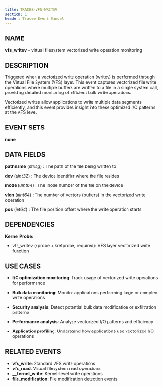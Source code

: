 ```yaml
---
title: TRACEE-VFS-WRITEV
section: 1
header: Tracee Event Manual
---
```


## NAME

**vfs_writev** - virtual filesystem vectorized write operation monitoring

## DESCRIPTION

Triggered when a vectorized write operation (writev) is performed through the Virtual File System (VFS) layer. This event captures vectorized file write operations where multiple buffers are written to a file in a single system call, providing detailed monitoring of efficient bulk write operations.

Vectorized writes allow applications to write multiple data segments efficiently, and this event provides insight into these optimized I/O patterns at the VFS level.

## EVENT SETS

**none**

## DATA FIELDS

**pathname** (*string*)
: The path of the file being written to

**dev** (*uint32*)
: The device identifier where the file resides

**inode** (*uint64*)
: The inode number of the file on the device

**vlen** (*uint64*)
: The number of vectors (buffers) in the vectorized write operation

**pos** (*int64*)
: The file position offset where the write operation starts

## DEPENDENCIES

**Kernel Probe:**

- vfs_writev (kprobe + kretprobe, required): VFS layer vectorized write function

## USE CASES

- **I/O optimization monitoring**: Track usage of vectorized write operations for performance

- **Bulk data monitoring**: Monitor applications performing large or complex write operations

- **Security analysis**: Detect potential bulk data modification or exfiltration patterns

- **Performance analysis**: Analyze vectorized I/O patterns and efficiency

- **Application profiling**: Understand how applications use vectorized I/O operations

## RELATED EVENTS

- **vfs_write**: Standard VFS write operations
- **vfs_read**: Virtual filesystem read operations
- **\_\_kernel\_write**: Kernel-level write operations
- **file_modification**: File modification detection events
